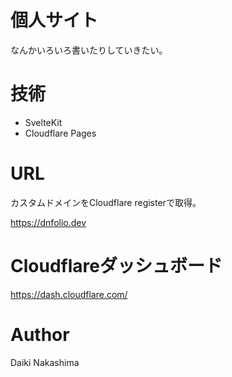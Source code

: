 # 個人サイト

なんかいろいろ書いたりしていきたい。

# 技術

- SvelteKit
- Cloudflare Pages

# URL

カスタムドメインをCloudflare registerで取得。

https://dnfolio.dev

# Cloudflareダッシュボード

https://dash.cloudflare.com/

# Author

Daiki Nakashima

